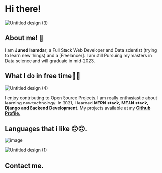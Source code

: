 
<h1> Hi there!</h1>

![Untitled design (3)](https://user-images.githubusercontent.com/95338897/184470477-7a77bbc1-5591-4919-b066-4596ca2cb28a.png)

  
  <h2> About me! 👦</h2>
  I am <b>Juned Inamdar</b>, a Full Stack Web Developer and Data scientist (trying to learn new things) and a [Freelancer]. I am still Pursuing my masters in Data
  science and will graduate in mid-2023.
  
  
  
  <h2>What I do in free time👨‍💻</h2>
  
  ![Untitled design (4)](https://user-images.githubusercontent.com/95338897/184470651-d5771b89-f44c-4d93-8cb5-f2a2293c5a20.png)
  
  I enjoy contributing to Open Source Projects. I am really enthusiastic about learning new technology. In 2021, I learned <b>MERN stack, MEAN stack, Django and Backend 
  Development</b>. My projects available at my <a href="https://github.com/junedSI"><b>Github Profile</b>.</a>

  <h2> Languages that i like 🙃🙃.</h2> 
  
  ![image](https://user-images.githubusercontent.com/95338897/175778560-5e52a57d-5f16-4d2d-8370-9595d9df27e0.png)
  
  ![Untitled design (1)](https://user-images.githubusercontent.com/95338897/184470226-c76dfe1e-6c77-481c-84f9-0458f4c0be3b.png) 


<h2>Contact me.</h2>

